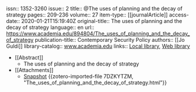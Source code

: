 issn:: 1352-3260
issue:: 2
title:: @The uses of planning and the decay of strategy
pages:: 209-236
volume:: 27
item-type:: [[journalArticle]]
access-date:: 2020-01-21T15:19:40Z
original-title:: The uses of planning and the decay of strategy
language:: en
url:: https://www.academia.edu/894804/The_uses_of_planning_and_the_decay_of_strategy
publication-title:: Contemporary Security Policy
authors:: [[Jo Guldi]]
library-catalog:: www.academia.edu
links:: [Local library](zotero://select/groups/2386895/items/K5M2TW8X), [Web library](https://www.zotero.org/groups/2386895/items/K5M2TW8X)

- [[Abstract]]
	- The uses of planning and the decay of strategy
- [[Attachments]]
	- [Snapshot](https://www.academia.edu/894804/The_uses_of_planning_and_the_decay_of_strategy) {{zotero-imported-file 7DZKYTZM, "The_uses_of_planning_and_the_decay_of_strategy.html"}}